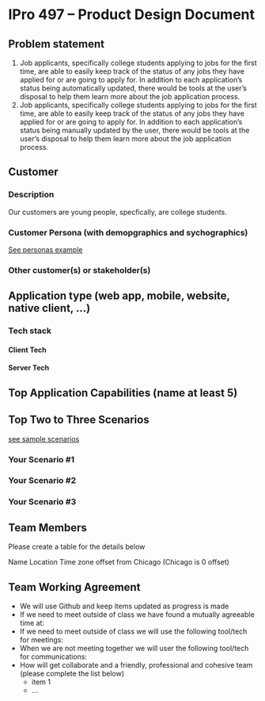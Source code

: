 # IPro 497 – Product Design Document

## Problem statement

1. Job applicants, specifically college students applying to jobs for the first time, are able to easily keep track of the status of any jobs they have applied for or are going to apply for. In addition to each application’s status being automatically updated, there would be tools at the user’s disposal to help them learn more about the job application process.
2. Job applicants, specifically college students applying to jobs for the first time, are able to easily keep track of the status of any jobs they have applied for or are going to apply for. In addition to each application’s status being manually updated by the user, there would be tools at the user’s disposal to help them learn more about the job application process.
 
## Customer
### Description
Our customers are young people, specfically, are college students. 


### Customer Persona (with demopgraphics and sychographics)
[See personas example](https://github.com/mschray/IPro497Sample/blob/main/Personas%20Example.md)

### Other customer(s) or stakeholder(s)

 
## Application type (web app, mobile, website, native client, …)
 
### Tech stack

#### Client Tech 
#### Server Tech
 
## Top Application Capabilities (name at least 5)

## Top Two to Three Scenarios
[see sample scenarios](https://github.com/mschray/IPro497Sample/blob/main/ScenarioExample.md)

### Your Scenario #1
### Your Scenario #2
### Your Scenario #3

## Team Members
Please create a table for the details below 

Name	Location	Time zone offset from Chicago (Chicago is 0 offset)
		
		
		

## Team Working Agreement
- We will use Github and keep items updated as progress is made
- If we need to meet outside of class we have found a mutually agreeable time at:
- If we need to meet outside of class we will use the following tool/tech for meetings: 
- When we are not meeting together we will user the following tool/tech for communications: 
- How will get collaborate and a friendly, professional and cohesive team (please complete the list below)
  - item 1
  - ...
